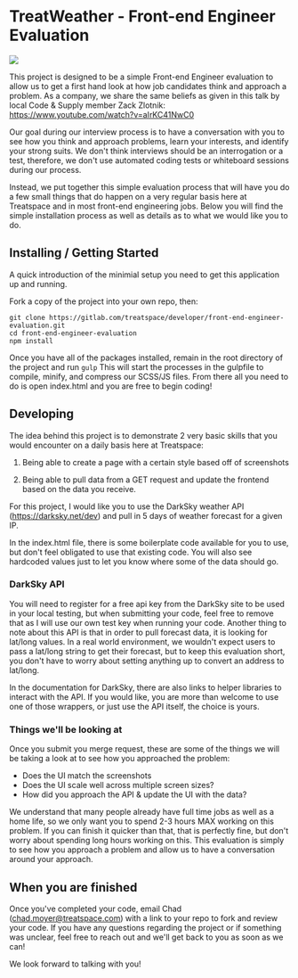 # TreatWeather - Front-end Engineer Evaluation

<img src="https://gitlab.com/treatspace/developer/front-end-engineer-evaluation/raw/master/assets/img/FinishedDesign.png" />


This project is designed to be a simple Front-end Engineer evaluation to allow us to get a first hand look at how job candidates think and approach a problem. As a company, we share the same beliefs as given in this talk by local Code & Supply member Zack Zlotnik: https://www.youtube.com/watch?v=aIrKC41NwC0

Our goal during our interview process is to have a conversation with you to see how you think and approach problems, learn your interests, and identify your strong suits. We don't think interviews should be an interrogation or a test, therefore, we don't use automated coding tests or whiteboard sessions during our process. 

Instead, we put together this simple evaluation process that will have you do a few small things that do happen on a very regular basis here at Treatspace and in most front-end engineering jobs. Below you will find the simple installation process as well as details as to what we would like you to do. 

## Installing / Getting Started

A quick introduction of the minimial setup you need to get this application up and running. 

Fork a copy of the project into your own repo, then:

```shell
git clone https://gitlab.com/treatspace/developer/front-end-engineer-evaluation.git
cd front-end-engineer-evaluation
npm install
```

Once you have all of the packages installed, remain in the root directory of the project and run `gulp`
This will start the processes in the gulpfile to compile, minify, and compress our SCSS/JS files. From there all you need to do is open index.html and you are free to begin coding!

## Developing
The idea behind this project is to demonstrate 2 very basic skills that you would encounter on a daily basis here at Treatspace:

1. Being able to create a page with a certain style based off of screenshots

2. Being able to pull data from a GET request and update the frontend based on the data you receive.

For this project, I would like you to use the DarkSky weather API (https://darksky.net/dev) and pull in 5 days of weather forecast for a given IP. 

In the index.html file, there is some boilerplate code available for you to use, but don't feel obligated to use that existing code. You will also see hardcoded values just to let you know where some of the data should go. 

### DarkSky API
You will need to register for a free api key from the DarkSky site to be used in your local testing, but when submitting your code, feel free to remove that as I will use our own test key when running your code. Another thing to note about this API is that in order to pull forecast data, it is looking for lat/long values. In a real world environment, we wouldn't expect users to pass a lat/long string to get their forecast, but to keep this evaluation short, you don't have to worry about setting anything up to convert an address to lat/long. 

In the documentation for DarkSky, there are also links to helper libraries to interact with the API. If you would like, you are more than welcome to use one of those wrappers, or just use the API itself, the choice is yours. 


### Things we'll be looking at
Once you submit you merge request, these are some of the things we will be taking a look at to see how you approached the problem:

* Does the UI match the screenshots
* Does the UI scale well across multiple screen sizes?
* How did you approach the API & update the UI with the data?

We understand that many people already have full time jobs as well as a home life, so we only want you to spend 2-3 hours MAX working on this problem. If you can finish it quicker than that, that is perfectly fine, but don't worry about spending long hours working on this. This evaluation is simply to see how you approach a problem and allow us to have a conversation around your approach.



## When you are finished
Once you've completed your code, email Chad (chad.moyer@treatspace.com) with a link to your repo to fork and review your code. If you have any questions regarding the project or if something was unclear, feel free to reach out and we'll get back to you as soon as we can!

We look forward to talking with you!





